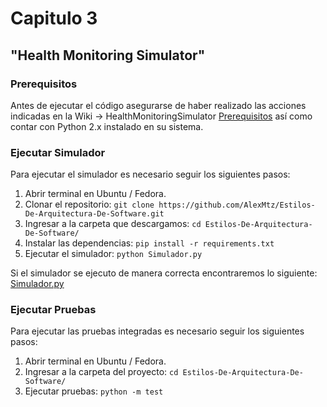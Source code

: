 # Capitulo 3

## "Health Monitoring Simulator"

### Prerequisitos

Antes de ejecutar el código asegurarse de haber realizado las acciones indicadas en la Wiki -> HealthMonitoringSimulator
[Prerequisitos](https://github.com/AlexMtz/Estilos-De-Arquitectura-De-Software/wiki/HealthMonitoringSimulator) así
como contar con Python 2.x instalado en su sistema.

### Ejecutar Simulador

Para ejecutar el simulador es necesario seguir los siguientes pasos:
1. Abrir terminal en Ubuntu / Fedora.
2. Clonar el repositorio: `git clone https://github.com/AlexMtz/Estilos-De-Arquitectura-De-Software.git`
3. Ingresar a la carpeta que descargamos: `cd Estilos-De-Arquitectura-De-Software/`
4. Instalar las dependencias: `pip install -r requirements.txt`
5. Ejecutar el simulador: `python Simulador.py`

Si el simulador se ejecuto de manera correcta encontraremos lo siguiente:
[Simulador.py](https://drive.google.com/open?id=0B1FMJsKfgRaPVTZPOWVDWks2eGc)

### Ejecutar Pruebas

Para ejecutar las pruebas integradas es necesario seguir los siguientes pasos:

1. Abrir terminal en Ubuntu / Fedora.
2. Ingresar a la carpeta del proyecto: `cd Estilos-De-Arquitectura-De-Software/`
3. Ejecutar pruebas: `python -m test`
